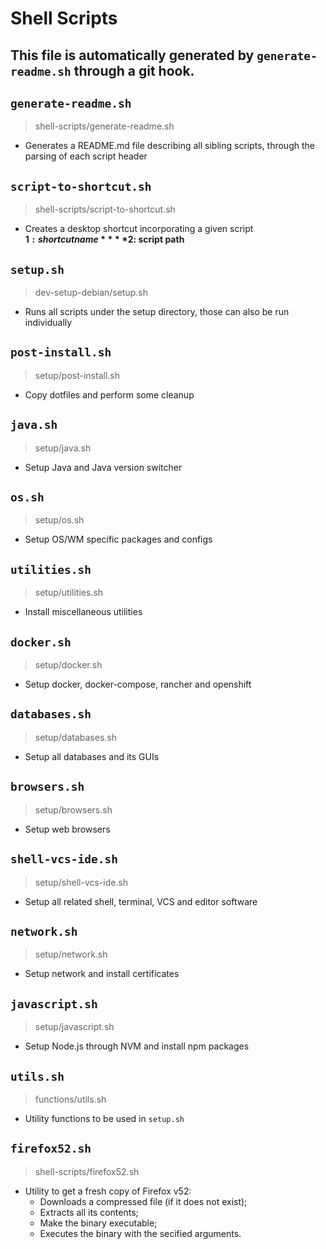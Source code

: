 # Shell Scripts
## This file is automatically generated by `generate-readme.sh` through a git hook.

## `generate-readme.sh`
>shell-scripts/generate-readme.sh
- Generates a README.md file describing all sibling scripts, through the parsing
of each script header  

## `script-to-shortcut.sh`
>shell-scripts/script-to-shortcut.sh
- Creates a desktop shortcut incorporating a given script  
**$1: shortcut name**  
**$2: script path**  
## `setup.sh`
>dev-setup-debian/setup.sh
- Runs all scripts under the setup directory, those can also be run individually  

## `post-install.sh`
>setup/post-install.sh
- Copy dotfiles and perform some cleanup  

## `java.sh`
>setup/java.sh
- Setup Java and Java version switcher  

## `os.sh`
>setup/os.sh
- Setup OS/WM specific packages and configs  

## `utilities.sh`
>setup/utilities.sh
- Install miscellaneous utilities  

## `docker.sh`
>setup/docker.sh
- Setup docker, docker-compose, rancher and openshift  

## `databases.sh`
>setup/databases.sh
- Setup all databases and its GUIs  

## `browsers.sh`
>setup/browsers.sh
- Setup web browsers  

## `shell-vcs-ide.sh`
>setup/shell-vcs-ide.sh
- Setup all related shell, terminal, VCS and editor software  

## `network.sh`
>setup/network.sh
- Setup network and install certificates  

## `javascript.sh`
>setup/javascript.sh
- Setup Node.js through NVM and install npm packages  

## `utils.sh`
>functions/utils.sh
- Utility functions to be used in `setup.sh`  

## `firefox52.sh`
>shell-scripts/firefox52.sh
- Utility to get a fresh copy of Firefox v52:
  - Downloads a compressed file (if it does not exist);
  - Extracts all its contents;
  - Make the binary executable;
  - Executes the binary with the secified arguments.  

